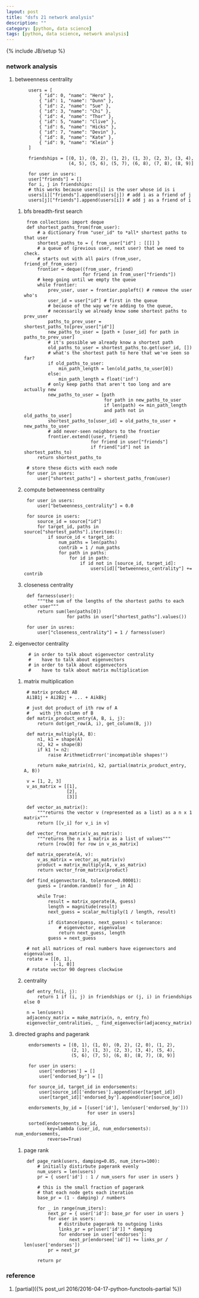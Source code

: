 ```yaml
---
layout: post
title: "dsfs 21 network analysis"
description: ""
category: [python, data science]
tags: [python, data science, network analysis]
---
```

{% include JB/setup %}


### network analysis

1. betweenness centrality

            users = [
                { "id": 0, "name": "Hero" },
                { "id": 1, "name": "Dunn" },
                { "id": 2, "name": "Sue" },
                { "id": 3, "name": "Chi" },
                { "id": 4, "name": "Thor" },
                { "id": 5, "name": "Clive" },
                { "id": 6, "name": "Hicks" },
                { "id": 7, "name": "Devin" },
                { "id": 8, "name": "Kate" },
                { "id": 9, "name": "Klein" }
            ]

            friendships = [(0, 1), (0, 2), (1, 2), (1, 3), (2, 3), (3, 4),
                           (4, 5), (5, 6), (5, 7), (6, 8), (7, 8), (8, 9)]

            for user in users:
            user["friends"] = []
            for i, j in friendships:
            # this works because users[i] is the user whose id is i
            users[i]["friends"].append(users[j]) # add i as a friend of j
            users[j]["friends"].append(users[i]) # add j as a friend of i

    1. bfs breadth-first search

            from collections import deque
            def shortest_paths_from(from_user):
                # a dictionary from "user_id" to *all* shortest paths to that user
                shortest_paths_to = { from_user["id"] : [[]] }
                # a queue of (previous user, next user) that we need to check.
                # starts out with all pairs (from_user, friend_of_from_user)
                frontier = deque((from_user, friend)
                                 for friend in from_user["friends"])
                # keep going until we empty the queue
                while frontier:
                    prev_user, user = frontier.popleft() # remove the user who's
                    user_id = user["id"] # first in the queue
                    # because of the way we're adding to the queue,
                    # necessarily we already know some shortest paths to prev_user
                    paths_to_prev_user = shortest_paths_to[prev_user["id"]]
                    new_paths_to_user = [path + [user_id] for path in paths_to_prev_user]
                    # it's possible we already know a shortest path
                    old_paths_to_user = shortest_paths_to.get(user_id, [])
                    # what's the shortest path to here that we've seen so far?
                    if old_paths_to_user:
                        min_path_length = len(old_paths_to_user[0])
                    else:
                        min_path_length = float('inf')
                    # only keep paths that aren't too long and are actually new
                    new_paths_to_user = [path
                                         for path in new_paths_to_user
                                         if len(path) <= min_path_length
                                         and path not in old_paths_to_user]
                    shortest_paths_to[user_id] = old_paths_to_user + new_paths_to_user
                    # add never-seen neighbors to the frontier
                    frontier.extend((user, friend)
                                    for friend in user["friends"]
                                    if friend["id"] not in shortest_paths_to)
                return shortest_paths_to

            # store these dicts with each node
            for user in users:
                user["shortest_paths"] = shortest_paths_from(user)

    1. compute betweenness centrality

            for user in users:
                user["betweenness_centrality"] = 0.0

            for source in users:
                source_id = source["id"]
                for target_id, paths in source["shortest_paths"].iteritems():
                    if source_id < target_id:
                        num_paths = len(paths)
                        contrib = 1 / num_paths
                        for path in paths:
                            for id in path:
                                if id not in [source_id, target_id]:
                                    users[id]["betweenness_centrality"] += contrib

    1. closeness centrality

            def farness(user):
                """the sum of the lengths of the shortest paths to each other user"""
                return sum(len(paths[0])
                           for paths in user["shortest_paths"].values())

            for user in usres:
                user["closeness_centrality"] = 1 / farness(user)

1. eigenvector centrality

            # in order to talk about eigenvector centrality
            #    have to talk about eigenvectors
            # in order to talk about eigenvectors
            #    have to talk about matrix multiplication

    1. matrix multiplication

            # matrix product AB
            Ai1B1j + Ai2B2j + ... + AikBkj

            # just dot product of ith row of A
            #    with jth column of B
            def matrix_product_entry(A, B, i, j):
                return dot(get_row(A, i), get_column(B, j))

            def matrix_multiply(A, B):
                n1, k1 = shape(A)
                n2, k2 = shape(B)
                if k1 != n2:
                    raise ArithmeticError('incompatible shapes!')

                return make_matrix(n1, k2, partial(matrix_product_entry, A, B))

            v = [1, 2, 3]
            v_as_matrix = [[1],
                           [2],
                           [3]]

            def vector_as_matrix():
                """returns the vector v (represented as a list) as a n x 1 matrix"""
                return [[v_i] for v_i in v]

            def vector_from_matrix(v_as_matrix):
                """returns the n x 1 matrix as a list of values"""
                return [row[0] for row in v_as_matrix]

            def matrix_operate(A, v):
                v_as_matrix = vector_as_matrix(v)
                product = matrix_multiply(A, v_as_matrix)
                return vector_from_matrix(product)

            def find_eigenvector(A, tolerance=0.00001):
                guess = [random.random() for _ in A]

                while True:
                    result = matrix_operate(A, guess)
                    length = magnitude(result)
                    next_guess = scalar_multiply(1 / length, result)

                    if distance(guess, next_guess) < tolerance:
                        # eigenvector, eigenvalue
                        return next_guess, length
                    guess = next_guess

            # not all matrices of real numbers have eigenvectors and eigenvalues
            rotate = [[0, 1],
                      [-1, 0]]
            # rotate vector 90 degrees clockwise

    1. centrality

            def entry_fn(i, j):
                return 1 if (i, j) in friendships or (j, i) in friendships else 0

            n = len(users)
            adjacency_matrix = make_matrix(n, n, entry_fn)
            eigenvector_centralities, _ find_eigenvector(adjacency_matrix)

1. directed graphs and pagerank

            endorsements = [(0, 1), (1, 0), (0, 2), (2, 0), (1, 2),
                            (2, 1), (1, 3), (2, 3), (3, 4), (5, 4),
                            (5, 6), (7, 5), (6, 8), (8, 7), (8, 9)]

            for user in users:
                user['endorses'] = []
                user['endorsed_by'] = []

            for source_id, target_id in endorsements:
                user[source_id]['endorses'].append(user[target_id])
                user[target_id]['endorsed_by'].append(user[source_id])

            endorsements_by_id = [(user['id'], len(user['endorsed_by']))
                                  for user in users]

            sorted(endorsements_by_id,
                   key=lambda (user_id, num_endorsements): num_endorsements,
                   reverse=True)

    1. page rank

            def page_rank(users, damping=0.85, num_iters=100):
                # initially distirbute pagerank evenly
                num_users = len(users)
                pr = { user['id'] : 1 / num_users for user in users }

                # this is the small fraction of pagerank
                # that each node gets each iteration
                base_pr = (1 - damping) / numbers

                for _ in range(num_iters):
                    next_pr = { user['id']: base_pr for user in users }
                    for user in users:
                        # distribute pagerank to outgoing links
                        links_pr = pr[user['id']] * damping
                        for endorsee in user['endorses']:
                            next_pr[endorsee['id']] += links_pr / len(user['endorses'])
                    pr = next_pr

                return pr

### reference

1. [partial]({% post_url 2016/2016-04-17-python-functools-partial %})
